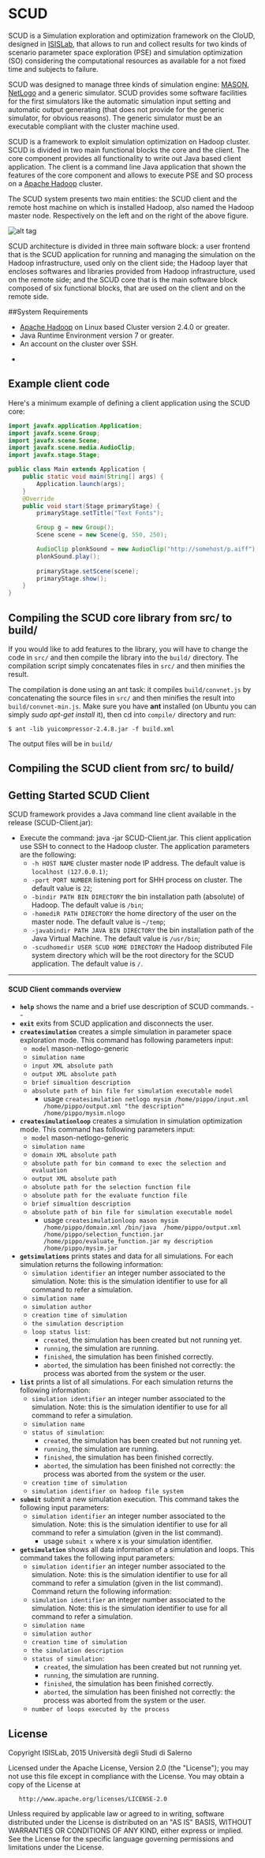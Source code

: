 # SCUD
SCUD is a Simulation exploration and optimization framework on the CloUD, designed in [ISISLab](http://www.isislab.it), that allows to run and collect results for two kinds of scenario parameter space exploration (PSE) and simulation optimization (SO) considering the computational resources as available for a not fixed time and subjects to failure. 

SCUD was designed to manage three kinds of simulation engine: [MASON](http://cs.gmu.edu/~eclab/projects/mason/), [NetLogo](https://ccl.northwestern.edu/netlogo/) and a generic simulator. SCUD provides some software facilities for the first simulators like the automatic simulation input setting and automatic output generating (that does not provide for the generic simulator, for obvious reasons). The generic simulator must be an executable compliant with the cluster machine used.

SCUD is a framework to exploit simulation optimization on Hadoop cluster. SCUD is divided in two main functional blocks the core and the client. The core component provides all functionality to write out Java based client application. The client is a command line Java application that shown the features of the core component and allows to execute PSE and SO process on a [Apache Hadoop](http://hadoop.apache.org/) cluster.

The SCUD system presents two main entities: the SCUD client and the remote host machine on which is installed Hadoop, also named the Hadoop master node. Respectively on the left and on the right of the above figure.

![alt tag](https://raw.githubusercontent.com/spagnuolocarmine/scud/master/architecture/ascud.png)


SCUD architecture is divided in three main software block: a user frontend that is the SCUD application for running and managing the simulation on the Hadoop infrastructure, used only on the client side; the Hadoop layer that encloses softwares and libraries provided from Hadoop infrastructure, used on the remote side; and the SCUD core that is the main software block composed of six functional blocks, that are used on the client and on the remote side.

##System Requirements
* [Apache Hadoop](http://hadoop.apache.org/) on Linux based Cluster version 2.4.0 or greater.
* Java Runtime Environment version 7 or greater.
* An account on the cluster over SSH.

-

## Example client code 

Here's a minimum example of defining a client application using the SCUD core:

```java
import javafx.application.Application;
import javafx.scene.Group;
import javafx.scene.Scene;
import javafx.scene.media.AudioClip;
import javafx.stage.Stage;

public class Main extends Application {
    public static void main(String[] args) {
        Application.launch(args);
    }
    @Override
    public void start(Stage primaryStage) {
        primaryStage.setTitle("Text Fonts");

        Group g = new Group();
        Scene scene = new Scene(g, 550, 250);

        AudioClip plonkSound = new AudioClip("http://somehost/p.aiff");
        plonkSound.play();
        
        primaryStage.setScene(scene);
        primaryStage.show();
    }
}

```

## Compiling the SCUD core library from src/ to build/
If you would like to add features to the library, you will have to change the code in `src/` and then compile the library into the `build/` directory. The compilation script simply concatenates files in `src/` and then minifies the result.

The compilation is done using an ant task: it compiles `build/convnet.js` by concatenating the source files in `src/` and then minifies the result into `build/convnet-min.js`. Make sure you have **ant** installed (on Ubuntu you can simply *sudo apt-get install* it), then cd into `compile/` directory and run:

    $ ant -lib yuicompressor-2.4.8.jar -f build.xml

The output files will be in `build/`

## Compiling the SCUD client from src/ to build/

## Getting Started SCUD Client
SCUD framework provides a Java command line client available in the release (SCUD-Client.jar):

* Execute the command: java -jar SCUD-Client.jar. This client application use SSH to connect to the Hadoop cluster. The application parameters are the following:
    - `-h HOST NAME` cluster master node IP address. The default value is `localhost (127.0.0.1)`;
    - `-port PORT NUMBER` listening port for SHH process on cluster. The default value is `22`;
    - `-bindir PATH BIN DIRECTORY` the bin installation path (absolute) of Hadoop. The default value is `/bin`;
    - `-homediR PATH DIRECTORY` the home directory of the user on the master node. The default value  is `~/temp`;
    - `-javabindir PATH JAVA BIN DIRECTORY` the bin installation path of the Java Virtual Machine. The default value is `/usr/bin`;
    - `-scudhomedir USER SCUD HOME DIRECTORY` the Hadoop distributed File system directory which will be the root directory for the SCUD application. The default value is `/`.

---

#### SCUD Client commands overview
* **`help`** shows the name and a brief use description of SCUD commands. 
--
* **`exit`** exits from SCUD application and disconnects the user.  
* **`createsimulation`** creates a simple simulation in parameter space exploration mode.  This command has following parameters input:  
    - ``model`` mason-netlogo-generic
    - ``simulation name``
    - ``input XML absolute path``
    - ``output XML absolute path``
    - ``brief simualtion description``
    - ``absolute path of bin file for simulation executable model``
        * usage ``createsimulation netlogo mysim /home/pippo/input.xml /home/pippo/output.xml "the description" /home/pippo/mysim.nlogo``
*  **`createsimulationloop`**  creates a simulation in simulation optimization mode.  This command has following parameters input:
    - ``model`` mason-netlogo-generic
    - ``simulation name``
    - ``domain XML absolute path``
    - ``absolute path for bin command to exec the selection and evaluation``
    - ``output XML absolute path``
    -  ``absolute path for the selection function file``
    -  ``absolute path for the evaluate function file``
    - ``brief simualtion description``
    - ``absolute path of bin file for simulation executable model``
        * usage ``createsimulationloop mason mysim /home/pippo/domain.xml /bin/java  /home/pippo/output.xml /home/pippo/selection_function.jar /home/pippo/evaluate_function.jar my description /home/pippo/mysim.jar``
* **``getsimulations``** prints states and data for all simulations. For each simulation returns the following information:   
    - `simulation identifier` an integer number associated to the simulation. Note: this is the simulation identifier to use for all command to refer a simulation.  
    - ``simulation name``
    - ``simulation author`` 
    - ``creation time of simulation``
    - ``the simulation description``
    - ``loop status list``:
        * ``created``, the simulation has been created but not running yet.
        * ``running``, the simulation are running.
        * ``finished``, the simulation has been finished correctly.
        * ``aborted``, the simulation has been finished not correctly: the process was aborted from the system or the user.
* **`list`** prints a list of all simulations. For each simulation returns the following information:
    - `simulation identifier` an integer number associated to the simulation. Note: this is the simulation identifier to use for all command to refer a simulation. 
    - `simulation name`
    - ``status of simulation``:
        * ``created``, the simulation has been created but not running yet.
        * ``running``, the simulation are running.
        * ``finished``, the simulation has been finished correctly.
        * ``aborted``, the simulation has been finished not correctly: the process was aborted from the system or the user.
    - `creation time of simulation`
    - `simulation identifier on hadoop file system`
* **`submit`** submit a new simulation execution. This command takes the following input parameters: 
    - `simulation identifier` an integer number associated to the simulation. Note: this is the simulation identifier to use for all command to refer a simulation (given in the list command). 
        * usage `submit x` where x is your simulation identifier.
* **`getsimulation`** shows all data information of a simulation and loops. This command takes the following input parameters: 
    - `simulation identifier` an integer number associated to the simulation. Note: this is the simulation identifier to use for all command to refer a simulation (given in the list command). 
Command return the following information:  
    - `simulation identifier` an integer number associated to the simulation. Note: this is the simulation identifier to use for all command to refer a simulation. 
    - `simulation name`
    - `simulation author` 
    - `creation time of simulation`
    - `the simulation description`
    - ``status of simulation``:
        * ``created``, the simulation has been created but not running yet.
        * ``running``, the simulation are running.
        * ``finished``, the simulation has been finished correctly.
        * ``aborted``, the simulation has been finished not correctly: the process was aborted from the system or the user.
    - `number of loops executed by the process`
  
## License
Copyright ISISLab, 2015 Università degli Studi di Salerno

   Licensed under the Apache License, Version 2.0 (the "License");
   you may not use this file except in compliance with the License.
   You may obtain a copy of the License at

       http://www.apache.org/licenses/LICENSE-2.0

   Unless required by applicable law or agreed to in writing, software
   distributed under the License is distributed on an "AS IS" BASIS,
   WITHOUT WARRANTIES OR CONDITIONS OF ANY KIND, either express or implied.
   See the License for the specific language governing permissions and
   limitations under the License.
